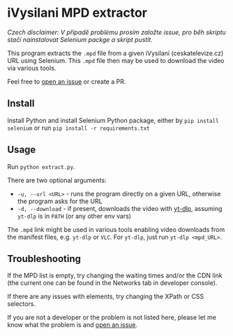 # iVysilani MPD extractor

*Czech disclaimer: V případě problému prosím založte issue, pro běh skriptu stačí nainstalovat Selenium packge a skript pustit.*

This program extracts the `.mpd` file from a given iVysilani (ceskatelevize.cz) URL using Selenium. This `.mpd` file then may be used to download the video via various tools.

Feel free to [open an issue](https://github.com/luk27official/ivysilani-mpd-extractor/issues/new/choose) or create a PR.

## Install

Install Python and install Selenium Python package, either by `pip install selenium` or run `pip install -r requirements.txt`

## Usage

Run `python extract.py`.

There are two optional arguments:
- `-u, --url <URL>` - runs the program directly on a given URL, otherwise the program asks for the URL
- `-d, --download` - if present, downloads the video with [yt-dlp](https://github.com/yt-dlp/yt-dlp), assuming `yt-dlp` is in `PATH` (or any other env vars)

The `.mpd` link might be used in various tools enabling video downloads from the manifest files, e.g. `yt-dlp` or `VLC`. For `yt-dlp`, just run `yt-dlp <mpd_URL>`.

## Troubleshooting

If the MPD list is empty, try changing the waiting times and/or the CDN link (the current one can be found in the Networks tab in developer console).

If there are any issues with elements, try changing the XPath or CSS selectors.

If you are not a developer or the problem is not listed here, please let me know what the problem is and [open an issue](https://github.com/luk27official/ivysilani-mpd-extractor/issues/new/choose).

